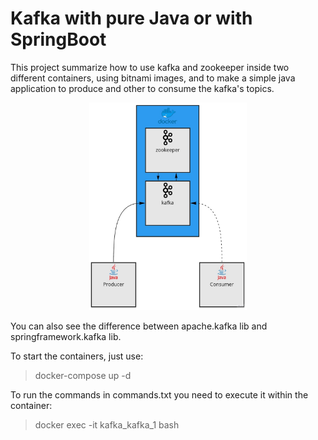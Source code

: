 # Kafka with pure Java or with SpringBoot
This project summarize how to use kafka and zookeeper inside two different containers, using bitnami images, and to make a simple java application to produce and other to consume the kafka's topics.

<p align="center">
    <img src="arq.jpg" width="50%">
</p>

You can also see the difference between apache.kafka lib and springframework.kafka lib.

To start the containers, just use:
> docker-compose up -d

To run the commands in commands.txt you need to execute it within the container:
> docker exec -it kafka_kafka_1 bash